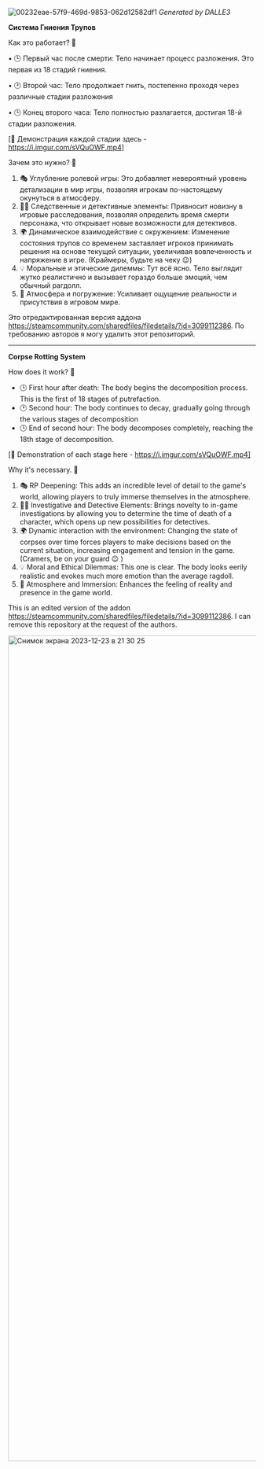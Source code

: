 ![00232eae-57f9-469d-9853-062d12582df1](https://github.com/msmr14/putrefaction/assets/125466656/7b563cf8-3b32-45aa-8ccf-0067d1ec2164)
*Generated by DALLE3*

**Система Гниения Трупов**

Как это работает? 👀

• 🕒 Первый час после смерти: Тело начинает процесс разложения. Это первая из 18 стадий гниения.

• 🕑 Второй час: Тело продолжает гнить, постепенно проходя через различные стадии разложения

• 🕒 Конец второго часа: Тело полностью разлагается, достигая 18-й стадии разложения.

[🎥 Демонстрация каждой стадии здесь - https://i.imgur.com/sVQuOWF.mp4]

Зачем это нужно? 🤔

1) 🎭 Углубление ролевой игры: Это добавляет невероятный уровень детализации в мир игры, позволяя игрокам по-настоящему окунуться в атмосферу.
2) 🕵️‍♂️ Следственные и детективные элементы: Привносит новизну в игровые расследования, позволяя определить время смерти персонажа, что открывает новые возможности для детективов.
3) 🌍 Динамическое взаимодействие с окружением: Изменение состояния трупов со временем заставляет игроков принимать решения на основе текущей ситуации, увеличивая вовлеченность и напряжение в игре. (Краймеры, будьте на чеку 😉)
4) 💡 Моральные и этические дилеммы: Тут всё ясно. Тело выглядит жутко реалистично и вызывает гораздо больше эмоций, чем обычный рагдолл.
5) 🌌 Атмосфера и погружение: Усиливает ощущение реальности и присутствия в игровом мире.

Это отредактированная версия аддона https://steamcommunity.com/sharedfiles/filedetails/?id=3099112386. По требованию авторов я могу удалить этот репозиторий.

---

**Corpse Rotting System**

How does it work? 👀

- 🕒 First hour after death: The body begins the decomposition process. This is the first of 18 stages of putrefaction.
- 🕑 Second hour: The body continues to decay, gradually going through the various stages of decomposition
- 🕒 End of second hour: The body decomposes completely, reaching the 18th stage of decomposition.

[🎥 Demonstration of each stage here - https://i.imgur.com/sVQuOWF.mp4]

Why it's necessary. 🤔

1) 🎭 RP Deepening: This adds an incredible level of detail to the game's world, allowing players to truly immerse themselves in the atmosphere.
2) 🕵️‍♂️ Investigative and Detective Elements: Brings novelty to in-game investigations by allowing you to determine the time of death of a character, which opens up new possibilities for detectives.
3) 🌍 Dynamic interaction with the environment: Changing the state of corpses over time forces players to make decisions based on the current situation, increasing engagement and tension in the game. (Cramers, be on your guard 😉 )
4) 💡 Moral and Ethical Dilemmas: This one is clear. The body looks eerily realistic and evokes much more emotion than the average ragdoll.
5) 🌌 Atmosphere and Immersion: Enhances the feeling of reality and presence in the game world.

This is an edited version of the addon https://steamcommunity.com/sharedfiles/filedetails/?id=3099112386. I can remove this repository at the request of the authors.

<img width="1680" alt="Снимок экрана 2023-12-23 в 21 30 25" src="https://github.com/msmr14/putrefaction/assets/125466656/30d095e8-699b-40af-b06c-c4d261740af6">


